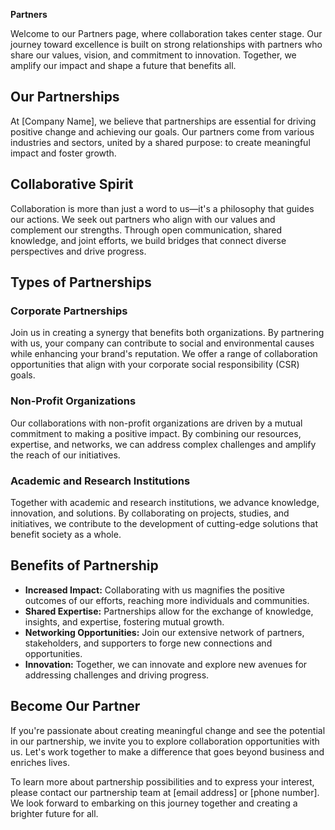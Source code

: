 **Partners**

Welcome to our Partners page, where collaboration takes center stage. Our journey toward excellence is built on strong relationships with partners who share our values, vision, and commitment to innovation. Together, we amplify our impact and shape a future that benefits all.

## Our Partnerships

At [Company Name], we believe that partnerships are essential for driving positive change and achieving our goals. Our partners come from various industries and sectors, united by a shared purpose: to create meaningful impact and foster growth.

## Collaborative Spirit

Collaboration is more than just a word to us—it's a philosophy that guides our actions. We seek out partners who align with our values and complement our strengths. Through open communication, shared knowledge, and joint efforts, we build bridges that connect diverse perspectives and drive progress.

## Types of Partnerships

### Corporate Partnerships

Join us in creating a synergy that benefits both organizations. By partnering with us, your company can contribute to social and environmental causes while enhancing your brand's reputation. We offer a range of collaboration opportunities that align with your corporate social responsibility (CSR) goals.

### Non-Profit Organizations

Our collaborations with non-profit organizations are driven by a mutual commitment to making a positive impact. By combining our resources, expertise, and networks, we can address complex challenges and amplify the reach of our initiatives.

### Academic and Research Institutions

Together with academic and research institutions, we advance knowledge, innovation, and solutions. By collaborating on projects, studies, and initiatives, we contribute to the development of cutting-edge solutions that benefit society as a whole.

## Benefits of Partnership

- **Increased Impact:** Collaborating with us magnifies the positive outcomes of our efforts, reaching more individuals and communities.
- **Shared Expertise:** Partnerships allow for the exchange of knowledge, insights, and expertise, fostering mutual growth.
- **Networking Opportunities:** Join our extensive network of partners, stakeholders, and supporters to forge new connections and opportunities.
- **Innovation:** Together, we can innovate and explore new avenues for addressing challenges and driving progress.

## Become Our Partner

If you're passionate about creating meaningful change and see the potential in our partnership, we invite you to explore collaboration opportunities with us. Let's work together to make a difference that goes beyond business and enriches lives.

To learn more about partnership possibilities and to express your interest, please contact our partnership team at [email address] or [phone number]. We look forward to embarking on this journey together and creating a brighter future for all.
